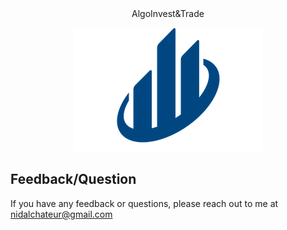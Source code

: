 <center>
AlgoInvest&Trade
</center> 

<p align="center">
  <img src="./icon.png" alt="icon">
</p>





## Feedback/Question

If you have any feedback or questions, please reach out to me at nidalchateur@gmail.com
